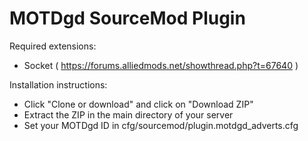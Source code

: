# MOTDgd SourceMod Plugin

Required extensions:
- Socket ( https://forums.alliedmods.net/showthread.php?t=67640 )

Installation instructions:
- Click "Clone or download" and click on "Download ZIP"
- Extract the ZIP in the main directory of your server
- Set your MOTDgd ID in cfg/sourcemod/plugin.motdgd_adverts.cfg
